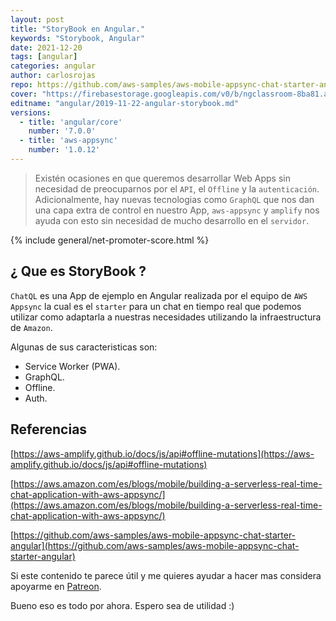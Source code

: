 ```yaml
---
layout: post
title: "StoryBook en Angular."
keywords: "Storybook, Angular"
date: 2021-12-20
tags: [angular]
categories: angular
author: carlosrojas
repo: https://github.com/aws-samples/aws-mobile-appsync-chat-starter-angular
cover: "https://firebasestorage.googleapis.com/v0/b/ngclassroom-8ba81.appspot.com/o/posts%2F2019-11-22-angular-storybook%2Fcover.png?alt=media&token=f2997411-c357-40fb-8f74-79adf31b9473"
editname: "angular/2019-11-22-angular-storybook.md"
versions:
  - title: 'angular/core'
    number: '7.0.0'
  - title: 'aws-appsync'
    number: '1.0.12'
---
```


> Existén ocasiones en que queremos desarrollar Web Apps sin necesidad de preocuparnos por el `API`, el `Offline` y la `autenticación`. Adicionalmente, hay nuevas tecnologias como `GraphQL` que nos dan una capa extra de control en nuestro App, `aws-appsync` y `amplify` nos ayuda con esto sin necesidad de mucho desarrollo en el `servidor`.

<!--summary-->

<amp-img width="810" height="450" layout="responsive" src="https://firebasestorage.googleapis.com/v0/b/ngclassroom-8ba81.appspot.com/o/posts%2F2019-11-22-angular-storybook%2Fcover.png?alt=media&token=f2997411-c357-40fb-8f74-79adf31b9473"></amp-img>

{% include general/net-promoter-score.html %}

## ¿ Que es StoryBook ?

`ChatQL` es una App de ejemplo en Angular realizada por el equipo de `AWS Appsync` la cual es el `starter` para un chat en tiempo real que podemos utilizar como adaptarla a nuestras necesidades utilizando la infraestructura de `Amazon`.

<amp-youtube width="560" 
            height="315"
            layout="responsive"
            data-videoid="F2Oc_8R73Ao"></amp-youtube>

Algunas de sus caracteristicas son:

- Service Worker (PWA).
- GraphQL.
- Offline.
- Auth.


## Referencias
[https://aws-amplify.github.io/docs/js/api#offline-mutations](https://aws-amplify.github.io/docs/js/api#offline-mutations)

[https://aws.amazon.com/es/blogs/mobile/building-a-serverless-real-time-chat-application-with-aws-appsync/](https://aws.amazon.com/es/blogs/mobile/building-a-serverless-real-time-chat-application-with-aws-appsync/)

[https://github.com/aws-samples/aws-mobile-appsync-chat-starter-angular](https://github.com/aws-samples/aws-mobile-appsync-chat-starter-angular)

Si este contenido te parece útil y me quieres ayudar a hacer mas considera apoyarme en [Patreon](https://www.patreon.com/carlosrojas_o).

Bueno eso es todo por ahora. Espero sea de utilidad :)